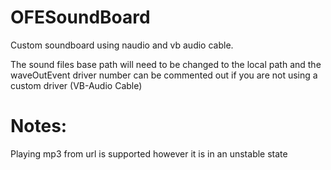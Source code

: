 # OFESoundBoard

Custom soundboard using naudio and vb audio cable.

The sound files base path will need to be changed 
to the local path and the waveOutEvent driver number 
can be commented out if you are not using a custom 
driver (VB-Audio Cable)


# Notes:
Playing mp3 from url is supported however it is in an 
unstable state
